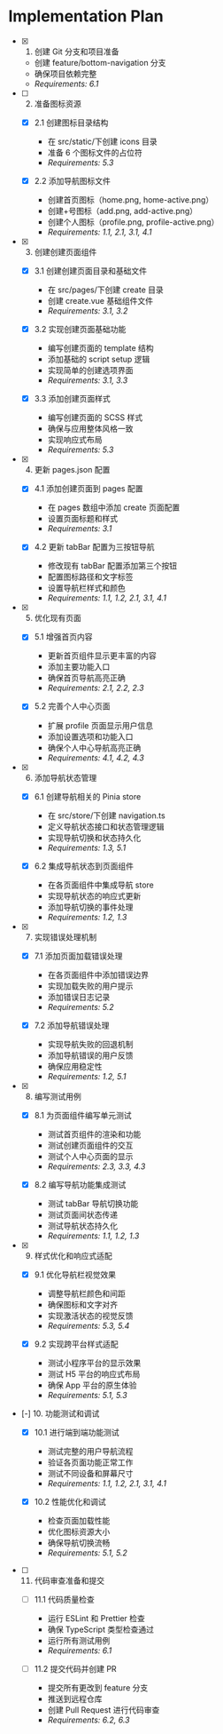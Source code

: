 # Implementation Plan

- [x] 1. 创建 Git 分支和项目准备

  - 创建 feature/bottom-navigation 分支
  - 确保项目依赖完整
  - _Requirements: 6.1_

- [ ] 2. 准备图标资源

  - [x] 2.1 创建图标目录结构

    - 在 src/static/下创建 icons 目录
    - 准备 6 个图标文件的占位符
    - _Requirements: 5.3_

  - [x] 2.2 添加导航图标文件
    - 创建首页图标（home.png, home-active.png）
    - 创建+号图标（add.png, add-active.png）
    - 创建个人图标（profile.png, profile-active.png）
    - _Requirements: 1.1, 2.1, 3.1, 4.1_

- [x] 3. 创建创建页面组件

  - [x] 3.1 创建创建页面目录和基础文件

    - 在 src/pages/下创建 create 目录
    - 创建 create.vue 基础组件文件
    - _Requirements: 3.1, 3.2_

  - [x] 3.2 实现创建页面基础功能

    - 编写创建页面的 template 结构
    - 添加基础的 script setup 逻辑
    - 实现简单的创建选项界面
    - _Requirements: 3.1, 3.3_

  - [x] 3.3 添加创建页面样式
    - 编写创建页面的 SCSS 样式
    - 确保与应用整体风格一致
    - 实现响应式布局
    - _Requirements: 5.3_

- [x] 4. 更新 pages.json 配置

  - [x] 4.1 添加创建页面到 pages 配置

    - 在 pages 数组中添加 create 页面配置
    - 设置页面标题和样式
    - _Requirements: 3.1_

  - [x] 4.2 更新 tabBar 配置为三按钮导航
    - 修改现有 tabBar 配置添加第三个按钮
    - 配置图标路径和文字标签
    - 设置导航栏样式和颜色
    - _Requirements: 1.1, 1.2, 2.1, 3.1, 4.1_

- [x] 5. 优化现有页面

  - [x] 5.1 增强首页内容

    - 更新首页组件显示更丰富的内容
    - 添加主要功能入口
    - 确保首页导航高亮正确
    - _Requirements: 2.1, 2.2, 2.3_

  - [x] 5.2 完善个人中心页面
    - 扩展 profile 页面显示用户信息
    - 添加设置选项和功能入口
    - 确保个人中心导航高亮正确
    - _Requirements: 4.1, 4.2, 4.3_

- [x] 6. 添加导航状态管理

  - [x] 6.1 创建导航相关的 Pinia store

    - 在 src/store/下创建 navigation.ts
    - 定义导航状态接口和状态管理逻辑
    - 实现导航切换和状态持久化
    - _Requirements: 1.3, 5.1_

  - [x] 6.2 集成导航状态到页面组件
    - 在各页面组件中集成导航 store
    - 实现导航状态的响应式更新
    - 添加导航切换的事件处理
    - _Requirements: 1.2, 1.3_

- [x] 7. 实现错误处理机制

  - [x] 7.1 添加页面加载错误处理

    - 在各页面组件中添加错误边界
    - 实现加载失败的用户提示
    - 添加错误日志记录
    - _Requirements: 5.2_

  - [x] 7.2 添加导航错误处理
    - 实现导航失败的回退机制
    - 添加导航错误的用户反馈
    - 确保应用稳定性
    - _Requirements: 1.2, 5.1_

- [x] 8. 编写测试用例

  - [x] 8.1 为页面组件编写单元测试

    - 测试首页组件的渲染和功能
    - 测试创建页面组件的交互
    - 测试个人中心页面的显示
    - _Requirements: 2.3, 3.3, 4.3_

  - [x] 8.2 编写导航功能集成测试
    - 测试 tabBar 导航切换功能
    - 测试页面间状态传递
    - 测试导航状态持久化
    - _Requirements: 1.1, 1.2, 1.3_

- [x] 9. 样式优化和响应式适配

  - [x] 9.1 优化导航栏视觉效果

    - 调整导航栏颜色和间距
    - 确保图标和文字对齐
    - 实现激活状态的视觉反馈
    - _Requirements: 5.3, 5.4_

  - [x] 9.2 实现跨平台样式适配
    - 测试小程序平台的显示效果
    - 测试 H5 平台的响应式布局
    - 确保 App 平台的原生体验
    - _Requirements: 5.1, 5.3_

- [-] 10. 功能测试和调试

  - [x] 10.1 进行端到端功能测试

    - 测试完整的用户导航流程
    - 验证各页面功能正常工作
    - 测试不同设备和屏幕尺寸
    - _Requirements: 1.1, 1.2, 2.1, 3.1, 4.1_

  - [x] 10.2 性能优化和调试
    - 检查页面加载性能
    - 优化图标资源大小
    - 确保导航切换流畅
    - _Requirements: 5.1, 5.2_

- [ ] 11. 代码审查准备和提交

  - [ ] 11.1 代码质量检查

    - 运行 ESLint 和 Prettier 检查
    - 确保 TypeScript 类型检查通过
    - 运行所有测试用例
    - _Requirements: 6.1_

  - [ ] 11.2 提交代码并创建 PR
    - 提交所有更改到 feature 分支
    - 推送到远程仓库
    - 创建 Pull Request 进行代码审查
    - _Requirements: 6.2, 6.3_
